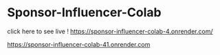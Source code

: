# Sponsor-Influencer-Colab
click here to see live ! 
https://sponsor-influencer-colab-4.onrender.com/


https://sponsor-influencer-colab-41.onrender.com
